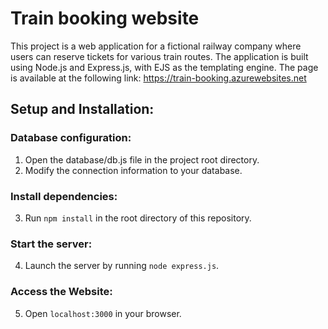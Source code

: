 # Train booking website
This project is a web application for a fictional railway company where users can reserve tickets for various train routes. The application is built using Node.js and Express.js, with EJS as the templating engine. The page is available at the following link: https://train-booking.azurewebsites.net

## Setup and Installation:

### Database configuration:
1. Open the database/db.js file in the project root directory.
2. Modify the connection information to your database.

### Install dependencies:
3. Run `npm install` in the root directory of this repository.

### Start the server:
4. Launch the server by running `node express.js`.

### Access the Website:
5. Open `localhost:3000` in your browser.


   

